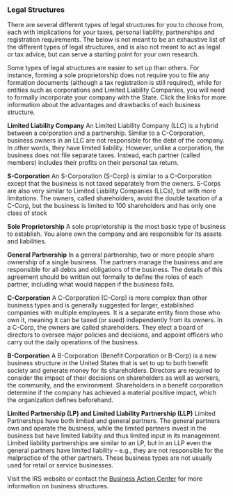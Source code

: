 ---
---

### Legal Structures

There are several different types of legal structures for you to choose from, each with implications for your taxes, personal liability, partnerships and registration requirements. The below is not meant to be an exhaustive list of the different types of legal structures, and is also not meant to act as legal or tax advice, but can serve a starting point for your own research.

Some types of legal structures are easier to set up than others. For instance, forming a sole proprietorship does not require you to file any formation documents (although a tax registration is still required), while for entities such as corporations and Limited Liability Companies, you will need to formally incorporate your company with the State. Click the links for more information about the advantages and drawbacks of each business structure.

**Limited Liability Company**
An Limited Liability Company (LLC) is a hybrid between a corporation and a partnership. Similar to a C-Corporation, business owners in an LLC are not responsible for the debt of the company. In other words, they have limited liability. However, unlike a corporation, the business does not file separate taxes. Instead, each partner (called members) includes their profits on their personal tax return.

**S-Corporation**
An S-Corporation (S-Corp) is similar to a C-Corporation except that the business is not taxed separately from the owners. S-Corps are also very similar to Limited Liability Companies (LLCs), but with more limitations. The owners, called shareholders, avoid the double taxation of a C-Corp, but the business is limited to 100 shareholders and has only one class of stock

**Sole Proprietorship**
A sole proprietorship is the most basic type of business to establish. You alone own the company and are responsible for its assets and liabilities.

**General Partnership**
In a general partnership, two or more people share ownership of a single business. The partners manage the business and are responsible for all debts and obligations of the business. The details of this agreement should be written out formally to define the roles of each partner, including what would happen if the business fails.‍

**C-Corporation**
A C-Corporation (C-Corp) is more complex than other business types and is generally suggested for larger, established companies with multiple employees. It is a separate entity from those who own it, meaning it can be taxed (or sued) independently from its owners. In a C-Corp, the owners are called shareholders. They elect a board of directors to oversee major policies and decisions, and appoint officers who carry out the daily operations of the business.‍

**B-Corporation**
A B-Corporation (Benefit Corporation or B-Corp) is a new business structure in the United States that is set to up to both benefit society and generate money for its shareholders. Directors are required to consider the impact of their decisions on shareholders as well as workers, the community, and the environment. Shareholders in a benefit corporation determine if the company has achieved a material positive impact, which the organization defines beforehand.

**Limited Partnership (LP) and Limited Liability Partnership (LLP)**
Limited Partnerships have both limited and general partners. The general partners own and operate the business, while the limited partners invest in the business but have limited liability and thus limited input in its management. Limited liability partnerships are similar to an LP, but in an LLP even the general partners have limited liability – e.g., they are not responsible for the malpractice of the other partners. These business types are not usually used for retail or service businesses. ‍

Visit the IRS website or contact the [Business Action Center](https://nj.gov/state/bac/) for more information on business structures.
